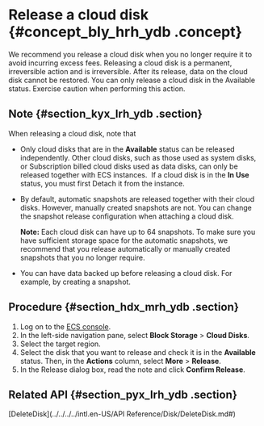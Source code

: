 # Release a cloud disk {#concept_bly_hrh_ydb .concept}

We recommend you release a cloud disk when you no longer require it to avoid incurring excess fees. Releasing a cloud disk is a permanent, irreversible action and is irreversible. After its release, data on the cloud disk cannot be restored. You can only release a cloud disk in the Available status. Exercise caution when performing this action.

## Note {#section_kyx_lrh_ydb .section}

When releasing a cloud disk, note that

-   Only cloud disks that are in the **Available** status can be released independently. Other cloud disks, such as those used as system disks, or Subscription billed cloud disks used as data disks, can only be released together with ECS instances.  If a cloud disk is in the **In Use** status, you must first Detach it from the instance.

-   By default, automatic snapshots are released together with their cloud disks. However, manually created snapshots are not. You can change the snapshot release configuration when attaching a cloud disk.

    **Note:** Each cloud disk can have up to 64 snapshots. To make sure you have sufficient storage space for the automatic snapshots, we recommend that you release automatically or manually created snapshots that you no longer require.

-   You can have data backed up before releasing a cloud disk. For example, by creating a snapshot.


## Procedure {#section_hdx_mrh_ydb .section}

1.  Log on to the [ECS console](https://ecs.console.aliyun.com/#/home).
2.  In the left-side navigation pane, select **Block Storage** \> **Cloud Disks**.
3.  Select the target region.
4.  Select the disk that you want to release and check it is in the **Available** status. Then, in the **Actions** column, select **More** \> **Release**.
5.  In the Release dialog box, read the note and click **Confirm Release**.

## Related API {#section_pyx_lrh_ydb .section}

[DeleteDisk](../../../../intl.en-US/API Reference/Disk/DeleteDisk.md#)

